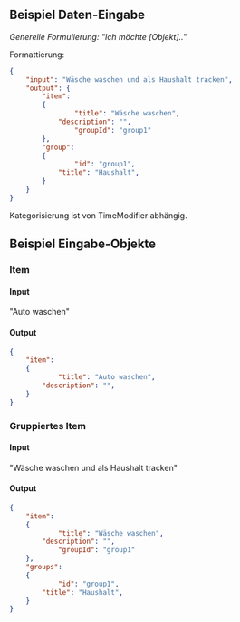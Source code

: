 ## Beispiel Daten-Eingabe
*Generelle Formulierung:*
*"Ich möchte [Objekt].."*

Formattierung:
```json
{
    "input": "Wäsche waschen und als Haushalt tracken",
    "output": {
	    "item": 
		{
	            "title": "Wäsche waschen",
		    "description": "",
	            "groupId": "group1"
		},
	    "group": 
		{
	            "id": "group1",
		    "title": "Haushalt",
		}
	}
}
```

Kategorisierung ist von TimeModifier abhängig.

## Beispiel Eingabe-Objekte
### Item
#### Input
"Auto waschen"
#### Output
```json
{	
    "item":
	{
            "title": "Auto waschen",
	    "description": "",
	}
}
```
### Gruppiertes Item
#### Input
"Wäsche waschen und als Haushalt tracken"
#### Output
```json
{	
    "item":
	{
            "title": "Wäsche waschen",
	    "description": "",
            "groupId": "group1"
	},
    "groups":
	{
            "id": "group1",
	    "title": "Haushalt",
	}
}
```
```
